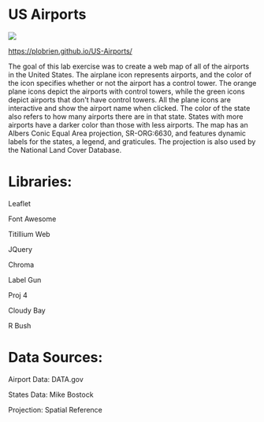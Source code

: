 # US Airports

![](OSU.jpg)

https://plobrien.github.io/US-Airports/


The goal of this lab exercise was to create a web map of all of the airports in the United States. The airplane icon represents airports, and the color of the icon specifies whether or not the airport has a control tower. The orange plane icons depict the airports with control towers, while the green icons depict airports that don't have control towers. All the plane icons are interactive and show the airport name when clicked. The color of the state also refers to how many airports there are in that state. States with more airports have a darker color than those with less airports. The map has an Albers Conic Equal Area projection, SR-ORG:6630, and features dynamic labels for the states, a legend, and graticules. The projection is also used by the National Land Cover Database. 

# Libraries:

Leaflet

Font Awesome

Titillium Web

JQuery

Chroma

Label Gun

Proj 4

Cloudy Bay

R Bush

# Data Sources:

Airport Data: DATA.gov

States Data: Mike Bostock

Projection: Spatial Reference
